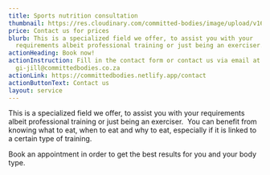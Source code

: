 ```yaml
---
title: Sports nutrition consultation
thumbnail: https://res.cloudinary.com/committed-bodies/image/upload/v1642661657/services/nutrition-consultation.png
price: Contact us for prices
blurb: This is a specialized field we offer, to assist you with your
  requirements albeit professional training or just being an exerciser.
actionHeading: Book now!
actionInstruction: Fill in the contact form or contact us via email at
  gi-jill@committedbodies.co.za
actionLink: https://committedbodies.netlify.app/contact
actionButtonText: Contact us
layout: service
---
```

This is a specialized field we offer, to assist you with your requirements albeit professional training or just being an exerciser.  You can benefit from knowing what to eat, when to eat and why to eat, especially if it is linked to a certain type of training.

Book an appointment in order to get the best results for you and your body type.